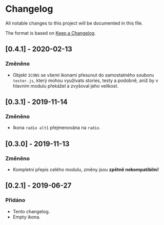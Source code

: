 # Changelog
All notable changes to this project will be documented in this file.

The format is based on [Keep a Changelog](https://keepachangelog.com/en/1.0.0/).

## [0.4.1] - 2020-02-13
### Změněno
- Objekt `ICONS` se všemi ikonami přesunut do samostatného souboru `tester.js`, který mohou využívats stories, testy a podobně, aniž by v hlavním modulu překážel a zvyšoval jeho velikost.

## [0.3.1] - 2019-11-14
### Změněno
- Ikona `radio alt1` přejmenována na `radio`.

## [0.3.0] - 2019-11-13
### Změněno
- Kompletní přepis celého modulu, změny jsou **zpětně nekompatibilní**!

## [0.2.1] - 2019-06-27
### Přidáno
- Tento changelog.
- Empty ikona.
